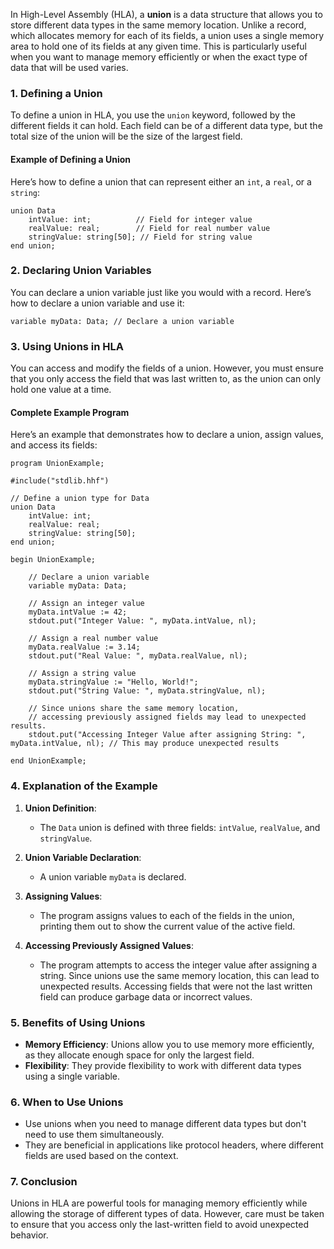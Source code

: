 In High-Level Assembly (HLA), a **union** is a data structure that allows you to store different data types in the same memory location. Unlike a record, which allocates memory for each of its fields, a union uses a single memory area to hold one of its fields at any given time. This is particularly useful when you want to manage memory efficiently or when the exact type of data that will be used varies.

### 1. **Defining a Union**

To define a union in HLA, you use the `union` keyword, followed by the different fields it can hold. Each field can be of a different data type, but the total size of the union will be the size of the largest field.

#### **Example of Defining a Union**

Here’s how to define a union that can represent either an `int`, a `real`, or a `string`:

```assembly
union Data
    intValue: int;          // Field for integer value
    realValue: real;        // Field for real number value
    stringValue: string[50]; // Field for string value
end union;
```

### 2. **Declaring Union Variables**

You can declare a union variable just like you would with a record. Here’s how to declare a union variable and use it:

```assembly
variable myData: Data; // Declare a union variable
```

### 3. **Using Unions in HLA**

You can access and modify the fields of a union. However, you must ensure that you only access the field that was last written to, as the union can only hold one value at a time.

#### **Complete Example Program**

Here’s an example that demonstrates how to declare a union, assign values, and access its fields:

```assembly
program UnionExample;

#include("stdlib.hhf")

// Define a union type for Data
union Data
    intValue: int;
    realValue: real;
    stringValue: string[50];
end union;

begin UnionExample;

    // Declare a union variable
    variable myData: Data;

    // Assign an integer value
    myData.intValue := 42;
    stdout.put("Integer Value: ", myData.intValue, nl);

    // Assign a real number value
    myData.realValue := 3.14;
    stdout.put("Real Value: ", myData.realValue, nl);

    // Assign a string value
    myData.stringValue := "Hello, World!";
    stdout.put("String Value: ", myData.stringValue, nl);

    // Since unions share the same memory location,
    // accessing previously assigned fields may lead to unexpected results.
    stdout.put("Accessing Integer Value after assigning String: ", myData.intValue, nl); // This may produce unexpected results

end UnionExample;
```

### 4. **Explanation of the Example**

1. **Union Definition**:
   - The `Data` union is defined with three fields: `intValue`, `realValue`, and `stringValue`.

2. **Union Variable Declaration**:
   - A union variable `myData` is declared.

3. **Assigning Values**:
   - The program assigns values to each of the fields in the union, printing them out to show the current value of the active field.

4. **Accessing Previously Assigned Values**:
   - The program attempts to access the integer value after assigning a string. Since unions use the same memory location, this can lead to unexpected results. Accessing fields that were not the last written field can produce garbage data or incorrect values.

### 5. **Benefits of Using Unions**

- **Memory Efficiency**: Unions allow you to use memory more efficiently, as they allocate enough space for only the largest field.
- **Flexibility**: They provide flexibility to work with different data types using a single variable.

### 6. **When to Use Unions**

- Use unions when you need to manage different data types but don't need to use them simultaneously.
- They are beneficial in applications like protocol headers, where different fields are used based on the context.

### 7. **Conclusion**

Unions in HLA are powerful tools for managing memory efficiently while allowing the storage of different types of data. However, care must be taken to ensure that you access only the last-written field to avoid unexpected behavior.
